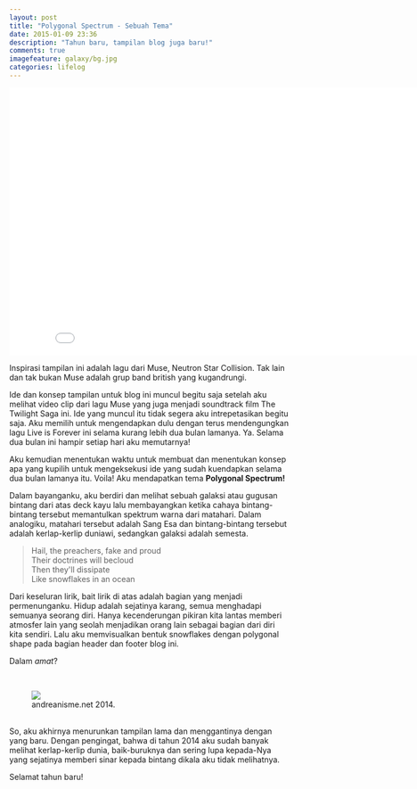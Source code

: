 ```yaml
---
layout: post
title: "Polygonal Spectrum - Sebuah Tema"
date: 2015-01-09 23:36
description: "Tahun baru, tampilan blog juga baru!"
comments: true
imagefeature: galaxy/bg.jpg
categories: lifelog
---
```


<iframe width="853" height="480" src="//www.youtube-nocookie.com/embed/MTvgnYGu9bg?rel=0&amp;controls=0&amp;showinfo=0" frameborder="0" allowfullscreen></iframe>

<br />

Inspirasi tampilan ini adalah lagu dari Muse, Neutron Star Collision. Tak lain dan tak bukan Muse adalah grup band british yang kugandrungi. 

Ide dan konsep tampilan untuk blog ini muncul begitu saja setelah aku melihat video clip dari lagu Muse yang juga menjadi soundtrack film The Twilight Saga ini. Ide yang muncul itu tidak segera aku intrepetasikan begitu saja. Aku memilih untuk mengendapkan dulu dengan terus mendengungkan lagu Live is Forever ini selama kurang lebih dua bulan lamanya. Ya. Selama dua bulan ini hampir setiap hari aku memutarnya!

Aku kemudian menentukan waktu untuk membuat dan menentukan konsep apa yang kupilih untuk mengeksekusi ide yang sudah kuendapkan selama dua bulan lamanya itu. Voila! Aku mendapatkan tema **Polygonal Spectrum!** 

Dalam bayanganku, aku berdiri dan melihat sebuah galaksi atau gugusan bintang dari atas deck kayu lalu membayangkan ketika cahaya bintang-bintang tersebut memantulkan spektrum warna dari matahari. Dalam analogiku, matahari tersebut adalah Sang Esa dan bintang-bintang tersebut adalah kerlap-kerlip duniawi, sedangkan galaksi adalah semesta. 

>Hail, the preachers, fake and proud<br>
Their doctrines will becloud<br>
Then they'll dissipate<br>
Like snowflakes in an ocean<br>

Dari keseluran lirik, bait lirik di atas adalah bagian yang menjadi permenunganku. Hidup adalah sejatinya karang, semua menghadapi semuanya seorang diri. Hanya kecenderungan pikiran kita lantas memberi atmosfer lain yang seolah menjadikan orang lain sebagai bagian dari diri kita sendiri. Lalu aku memvisualkan bentuk snowflakes dengan polygonal shape pada bagian header dan footer blog ini.

Dalam *amat*?


<br />
<figure>
	<a href="{{ site.url }}/images/galaxy/2014.png"><img src="{{ site.url }}/images/galaxy/2014.png"></a>
	<figcaption>andreanisme.net 2014.</figcaption>
</figure>

<br />
So, aku akhirnya menurunkan tampilan lama dan menggantinya dengan yang baru. Dengan pengingat, bahwa di tahun 2014 aku sudah banyak melihat kerlap-kerlip dunia, baik-buruknya dan sering lupa kepada-Nya yang sejatinya memberi sinar kepada bintang dikala aku tidak melihatnya.

Selamat tahun baru!




